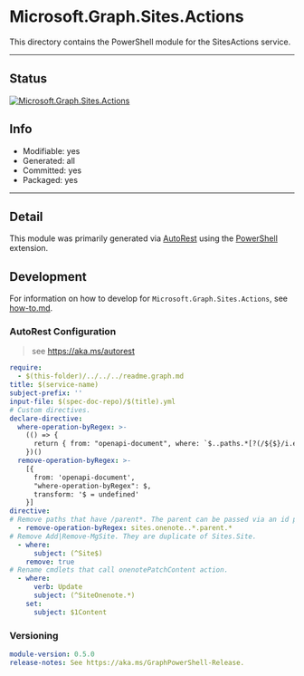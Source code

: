 <!-- region Generated -->
# Microsoft.Graph.Sites.Actions
This directory contains the PowerShell module for the SitesActions service.

---
## Status
[![Microsoft.Graph.Sites.Actions](https://img.shields.io/powershellgallery/v/Microsoft.Graph.Sites.Actions.svg?style=flat-square&label=Microsoft.Graph.Sites.Actions "Microsoft.Graph.Sites.Actions")](https://www.powershellgallery.com/packages/Microsoft.Graph.Sites.Actions/)

## Info
- Modifiable: yes
- Generated: all
- Committed: yes
- Packaged: yes

---
## Detail
This module was primarily generated via [AutoRest](https://github.com/Azure/autorest) using the [PowerShell](https://github.com/Azure/autorest.powershell) extension.

## Development
For information on how to develop for `Microsoft.Graph.Sites.Actions`, see [how-to.md](how-to.md).
<!-- endregion -->

### AutoRest Configuration

> see https://aka.ms/autorest

``` yaml
require:
  - $(this-folder)/../../../readme.graph.md
title: $(service-name)
subject-prefix: ''
input-file: $(spec-doc-repo)/$(title).yml
# Custom directives.
declare-directive:
  where-operation-byRegex: >-
    (() => {
      return { from: "openapi-document", where: `$..paths.*[?(/${$}/i.exec(@.operationId))]` };
    })()
  remove-operation-byRegex: >-
    [{
      from: 'openapi-document',
      "where-operation-byRegex": $,
      transform: '$ = undefined'
    }]
directive:
# Remove paths that have /parent*. The parent can be passed via an id parameter.
  - remove-operation-byRegex: sites.onenote..*.parent.*
# Remove Add|Remove-MgSite. They are duplicate of Sites.Site.
  - where:
      subject: (^Site$)
    remove: true
# Rename cmdlets that call onenotePatchContent action.
  - where:
      verb: Update
      subject: (^SiteOnenote.*)
    set:
      subject: $1Content
```
### Versioning

``` yaml
module-version: 0.5.0
release-notes: See https://aka.ms/GraphPowerShell-Release.
```
